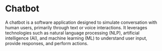 # Chatbot
 A chatbot is a software application designed to simulate conversation with human users, primarily through text or voice interactions. It leverages technologies such as natural language processing (NLP), artificial intelligence (AI), and machine learning (ML) to understand user input, provide responses, and perform actions.
